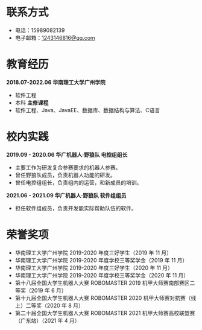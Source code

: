 # 联系方式
- 电话：15989082139
- 电子邮箱：1243146816@qq.com

# 教育经历
**2018.07-2022.06    华南理工大学广州学院**
- 软件工程
- 本科
**主修课程**
- 软件工程、Java、JavaEE、数据库、数据结构与算法、C语言

# 校内实践
**2019.09 - 2020.06    华广机器人·野狼队    电控组组长**
- 主要工作为研发复合参赛要求的机器人参赛。
- 曾任野狼队成员，负责机器人功能的研发。
- 曾任电控组组长，负责组内的运营，和新成员的培训。

**2021.06 - 2021.09    华广机器人·野狼队    软件组组员**
- 担任软件组成员，负责开发能实际帮助队伍的软件。

# 荣誉奖项
- 华南理工大学广州学院 2019-2020 年度三好学生（2019 年 11 月）
- 华南理工大学广州学院 2019-2020 年度学校三等奖学金（2019 年 11 月）
- 华南理工大学广州学院 2019-2020 年度三好学生（2020 年 11 月）
- 华南理工大学广州学院 2019-2020 年度学校三等奖学金（2020 年 11 月）
- 第十八届全国大学生机器人大赛 ROBOMASTER 2019 机甲大师赛南部赛区二等奖（2019 年 6 月）
- 第十九届全国大学生机器人大赛 ROBOMASTER 2020 机甲大师赛对抗赛（线上）二等奖（2020 年 8 月）
- 第二十届全国大学生机器人大赛 ROBOMASTER 2021 机甲大师赛高校联盟赛（广东站）（2021 年 4 月）
